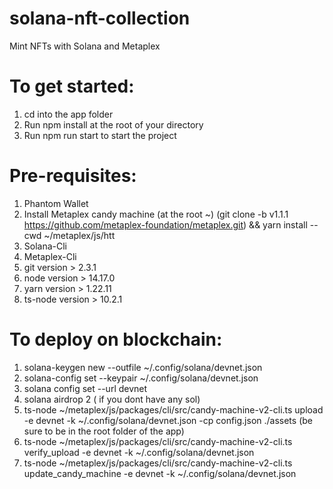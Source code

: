 # solana-nft-collection
Mint NFTs with Solana and Metaplex

# To get started:
1. cd into the app folder
2. Run npm install at the root of your directory
3. Run npm run start to start the project

# Pre-requisites:
1. Phantom Wallet
2. Install Metaplex candy machine (at the root ~) (git clone -b v1.1.1 https://github.com/metaplex-foundation/metaplex.git) && yarn install --cwd ~/metaplex/js/htt
3. Solana-Cli
4. Metaplex-Cli
5. git version > 2.3.1
6. node version > 14.17.0
7. yarn version > 1.22.11
8. ts-node version > 10.2.1

# To deploy on blockchain:
1. solana-keygen new --outfile ~/.config/solana/devnet.json
2. solana-config set --keypair ~/.config/solana/devnet.json
3. solana config set --url devnet
4. solana airdrop 2 ( if you dont have any sol)
5. ts-node ~/metaplex/js/packages/cli/src/candy-machine-v2-cli.ts upload -e devnet -k ~/.config/solana/devnet.json -cp config.json ./assets (be sure to be in the root folder of the app)
6. ts-node ~/metaplex/js/packages/cli/src/candy-machine-v2-cli.ts verify_upload -e devnet -k ~/.config/solana/devnet.json
7. ts-node ~/metaplex/js/packages/cli/src/candy-machine-v2-cli.ts update_candy_machine -e devnet -k ~/.config/solana/devnet.json